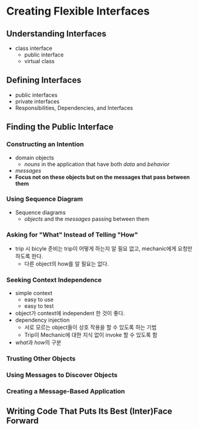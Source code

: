 # Creating Flexible Interfaces

## Understanding Interfaces
* class interface
  - public interface
  - virtual class

## Defining Interfaces
* public interfaces
* private interfaces
* Responsibilities, Dependencies, and Interfaces

## Finding the Public Interface
### Constructing an Intention
* domain objects
  - *nouns* in the application that have both *data* and *behavior*
* *messages*
* **Focus not on these objects but on the messages that pass between them**
### Using Sequence Diagram
* Sequence diagrams
  - *objects* and the *messages* passing between them
### Asking for "What" Instead of Telling "How"
* trip 시 bicyle 준비는 trip이 어떻게 하는지 알 필요 없고, mechanic에게 요청만 하도록 한다.
  - 다른 object의 how를 알 필요는 없다.
### Seeking Context Independence
* simple context
  - easy to use
  - easy to test
* object가 context에 independent 한 것이 좋다.
* dependency injection
  - 서로 모르는 object들이 상호 작용을 할 수 있도록 하는 기법
  - Trip이 Mechanic에 대한 지식 없이 invoke 할 수 있도록 함
* *what*과 *how*의 구분
### Trusting Other Objects

### Using Messages to Discover Objects

### Creating a Message-Based Application

## Writing Code That Puts Its Best (Inter)Face Forward
